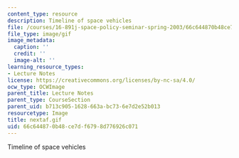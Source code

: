 ```yaml
---
content_type: resource
description: Timeline of space vehicles
file: /courses/16-891j-space-policy-seminar-spring-2003/66c644870b48ce7df6798d776926c071_nextaf.gif
file_type: image/gif
image_metadata:
  caption: ''
  credit: ''
  image-alt: ''
learning_resource_types:
- Lecture Notes
license: https://creativecommons.org/licenses/by-nc-sa/4.0/
ocw_type: OCWImage
parent_title: Lecture Notes
parent_type: CourseSection
parent_uid: b713c905-1628-663a-bc73-6e7d2e52b013
resourcetype: Image
title: nextaf.gif
uid: 66c64487-0b48-ce7d-f679-8d776926c071
---
```

Timeline of space vehicles